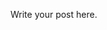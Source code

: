 <!--
.. title: The prototype of Morphing
.. slug: the-prototype-of-morphing
.. date: 2020-05-06 17:52:52 UTC+09:00
.. tags: 
.. category: 
.. link: 
.. description: 
.. type: text
-->

Write your post here.
